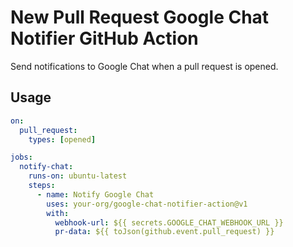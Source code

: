 # New Pull Request Google Chat Notifier GitHub Action

Send notifications to Google Chat when a pull request is opened.

## Usage

```yaml
on:
  pull_request:
    types: [opened]

jobs:
  notify-chat:
    runs-on: ubuntu-latest
    steps:
      - name: Notify Google Chat
        uses: your-org/google-chat-notifier-action@v1
        with:
          webhook-url: ${{ secrets.GOOGLE_CHAT_WEBHOOK_URL }}
          pr-data: ${{ toJson(github.event.pull_request) }}
```
